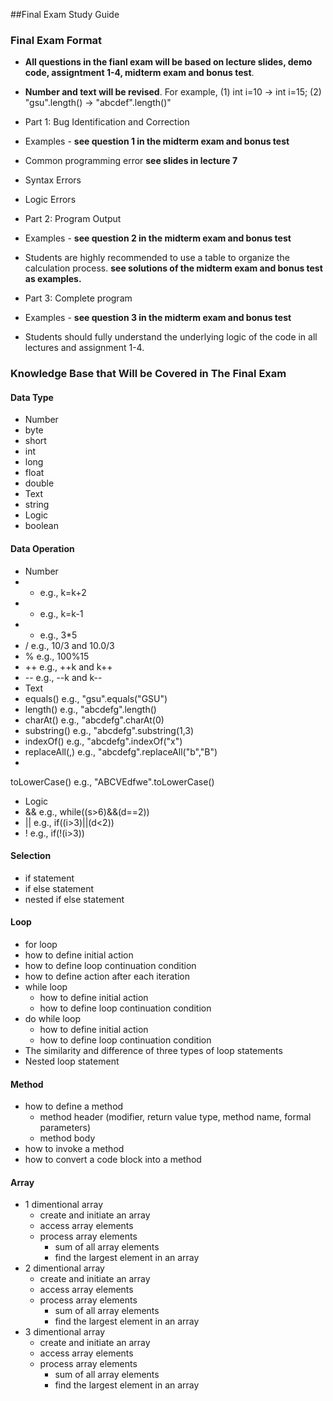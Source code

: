 ##Final Exam Study Guide

### Final Exam Format

+ **All questions in the fianl exam will be based on lecture slides, demo code, assigntment 1-4, midterm exam and bonus test**.
+ **Number and text will be revised**. For example, (1) int i=10 -> int i=15; (2) "gsu".length() -> "abcdef".length()"

+ Part 1: Bug Identification and Correction
 + Examples - **see question 1 in the midterm exam and bonus test**
 + Common programming error **see slides in lecture 7**
  + Syntax Errors
  + Logic Errors 

+ Part 2: Program Output
 + Examples - **see question 2 in the midterm exam and bonus test**
 + Students are highly recommended to use a table to organize the calculation process. **see solutions of the midterm exam and bonus test as examples.**
 
+ Part 3: Complete program
 + Examples - **see question 3 in the midterm exam and bonus test**
 + Students should fully understand the underlying logic of the code in all lectures and assignment 1-4.

### Knowledge Base that Will be Covered in The Final Exam

#### Data Type
 + Number
  + byte
  + short
  + int
  + long
  + float
  + double
 + Text
  + string
 + Logic
  + boolean

#### Data Operation
 + Number
  + + e.g., k=k+2
  + - e.g., k=k-1
  + * e.g., 3*5
  + / e.g., 10/3 and 10.0/3
  + % e.g., 100%15
  + ++ e.g., ++k and k++
  + -- e.g., --k and k--
 + Text
  + equals() e.g., "gsu".equals("GSU")
  + length() e.g., "abcdefg".length()
  + charAt() e.g., "abcdefg".charAt(0)
  + substring() e.g., "abcdefg".substring(1,3)
  + indexOf() e.g., "abcdefg".indexOf("x")
  + replaceAll(,) e.g., "abcdefg".replaceAll("b","B")
  + 
  toLowerCase() e.g., "ABCVEdfwe".toLowerCase()
 + Logic
  + && e.g., while((s>6)&&(d==2))
  + || e.g., if((i>3)||(d<2))
  + ! e.g., if(!(i>3))
 
#### Selection
 + if statement
 + if else statement
 + nested if else statement

#### Loop 
 + for loop
  + how to define initial action
  + how to define loop continuation condition
  + how to define action after each iteration
 + while loop
   + how to define initial action
   + how to define loop continuation condition
 + do while loop
   + how to define initial action
   + how to define loop continuation condition
 + The similarity and difference of three types of loop statements
 + Nested loop statement

#### Method
 + how	to	define	a	method
   + method header (modifier, return value type, method name, formal parameters)
   + method body 
 + how to invoke a method
 + how to convert a code block into a method
 
#### Array
 + 1 dimentional array
   + create and initiate an array
   + access array elements
   + process array elements
     + sum of all array elements
     + find the largest element in an array
 + 2 dimentional array
   + create and initiate an array
   + access array elements
   + process array elements
     + sum of all array elements
     + find the largest element in an array
 + 3 dimentional array
   + create and initiate an array
   + access array elements
   + process array elements
     + sum of all array elements
     + find the largest element in an array
